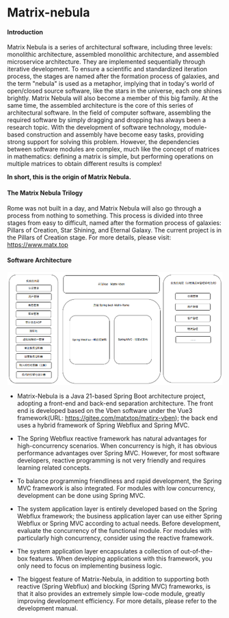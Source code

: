 # Matrix-nebula

#### Introduction
Matrix Nebula is a series of architectural software, including three levels: monolithic architecture, assembled monolithic architecture, and assembled microservice architecture. They are implemented sequentially through iterative development. To ensure a scientific and standardized iteration process, the stages are named after the formation process of galaxies, and the term "nebula" is used as a metaphor, implying that in today's world of open/closed source software, like the stars in the universe, each one shines brightly. Matrix Nebula will also become a member of this big family. At the same time, the assembled architecture is the core of this series of architectural software. In the field of computer software, assembling the required software by simply dragging and dropping has always been a research topic. With the development of software technology, module-based construction and assembly have become easy tasks, providing strong support for solving this problem. However, the dependencies between software modules are complex, much like the concept of matrices in mathematics: defining a matrix is simple, but performing operations on multiple matrices to obtain different results is complex!

<b>In short, this is the origin of Matrix Nebula.</b>

#### The Matrix Nebula Trilogy
Rome was not built in a day, and Matrix Nebula will also go through a process from nothing to something. This process is divided into three stages from easy to difficult, named after the formation process of galaxies: Pillars of Creation, Star Shining, and Eternal Galaxy. The current project is in the Pillars of Creation stage. For more details, please visit: https://www.matx.top

#### Software Architecture
<img src="architecture-nebula.png" width="600" height="auto" alt="Architecture Diagram">

- Matrix-Nebula is a Java 21-based Spring Boot architecture project, adopting a front-end and back-end separation architecture. The front end is developed based on the Vben software under the Vue3 framework(URL: https://gitee.com/matxtop/matirx-vben); the back end uses a hybrid framework of Spring Webflux and Spring MVC.

- The Spring Webflux reactive framework has natural advantages for high-concurrency scenarios. When concurrency is high, it has obvious performance advantages over Spring MVC. However, for most software developers, reactive programming is not very friendly and requires learning related concepts.

- To balance programming friendliness and rapid development, the Spring MVC framework is also integrated. For modules with low concurrency, development can be done using Spring MVC.

- The system application layer is entirely developed based on the Spring Webflux framework; the business application layer can use either Spring Webflux or Spring MVC according to actual needs. Before development, evaluate the concurrency of the functional module. For modules with particularly high concurrency, consider using the reactive framework.

- The system application layer encapsulates a collection of out-of-the-box features. When developing applications with this framework, you only need to focus on implementing business logic.

- The biggest feature of Matrix-Nebula, in addition to supporting both reactive (Spring Webflux) and blocking (Spring MVC) frameworks, is that it also provides an extremely simple low-code module, greatly improving development efficiency. For more details, please refer to the development manual.
